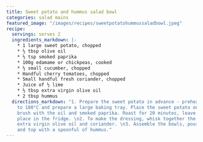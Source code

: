 ```yaml
---
title: Sweet potato and hummus salad bowl
categories: salad mains
featured_image: "/images/recipes/sweetpotatohummussaladbowl.jpeg"
recipe:
  servings: serves 2
  ingredients_markdown: |-
    * 1 large sweet potato, chopped
    * ½ tbsp olive oil
    * ½ tsp smoked paprika
    * 100g edamame or chickpeas, cooked
    * ½ small cucumber, chopped
    * Handful cherry tomatoes, chopped
    * Small handful fresh coriander, chopped
    * Juice of ½ lime
    * ½ tbsp extra virgin olive oil
    * 2 tbsp hummus
  directions_markdown: "1. Prepare the sweet potato in advance - preheat the oven
    to 180°C and prepare a large baking tray. Place the sweet potato on the tray and
    brush with the oil and smoked paprika. Roast for 20 minutes, leave to cool, then
    place in the fridge. \n2. To make the dressing, whisk together the lime juice,
    extra virgin olive oil and coriander. \n3. Assemble the bowls, pour over the dressing,
    and top with a spoonful of hummus."
---
```

